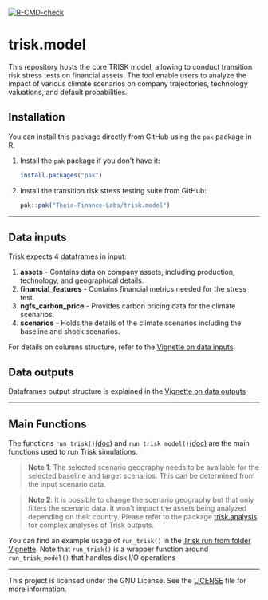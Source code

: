   <!-- badges: start -->
  [![R-CMD-check](https://github.com/Theia-Finance-Labs/trisk.model/actions/workflows/R-CMD-check.yaml/badge.svg)](https://github.com/Theia-Finance-Labs/trisk.model/actions/workflows/R-CMD-check.yaml)
  <!-- badges: end -->

# trisk.model

This repository hosts the core TRISK model, allowing to conduct transition risk stress tests on financial assets. The tool enable users to analyze the impact of various climate scenarios on company trajectories, technology valuations, and default probabilities.

## Installation

You can install this package directly from GitHub using the `pak` package in R.

1. Install the `pak` package if you don't have it:

    ```r
    install.packages("pak")
    ```

2. Install the transition risk stress testing suite from GitHub:

    ```r
    pak::pak("Theia-Finance-Labs/trisk.model")
    ```


---


## Data inputs

  Trisk expects 4 dataframes in input:

1. **assets** - Contains data on company assets, including production, technology, and geographical details.
2. **financial_features** - Contains financial metrics needed for the stress test.
3. **ngfs_carbon_price** - Provides carbon pricing data for the climate scenarios.
4. **scenarios** - Holds the details of the climate scenarios including the baseline and shock scenarios.

For details on columns structure, refer to the [Vignette on data inputs](https://theia-finance-labs.github.io/trisk.model/articles/data-input-description.html).

## Data outputs

  Dataframes output structure is explained in the [Vignette on data outputs](https://theia-finance-labs.github.io/trisk.model/articles/data-output-description.html)


---


## Main Functions

The functions `run_trisk()`[(doc)](https://theia-finance-labs.github.io/trisk.model/reference/run_trisk.html) and `run_trisk_model()`[(doc)](https://theia-finance-labs.github.io/trisk.model/reference/run_trisk_model.html) are the main functions used to run Trisk simulations.

> **Note 1**: The selected scenario geography needs to be available for the selected baseline and target scenarios. This can be determined from the input scenario data.

> **Note 2**:  It is possible to change the scenario geography but that only filters the scenario data. It won't impact the assets being analyzed depending on their country. Please refer to the package [trisk.analysis](https://theia-finance-labs.github.io/trisk.analysis/) for complex analyses of Trisk outputs.


You can find an example usage of `run_trisk()` in the [Trisk run from folder Vignette](https://theia-finance-labs.github.io/trisk.model/articles/trisk-run-from-folder.html). Note that  `run_trisk()` is a wrapper function around `run_trisk_model()` that handles disk I/O operations


---

This project is licensed under the GNU License. See the [LICENSE](LICENSE) file for more information.
